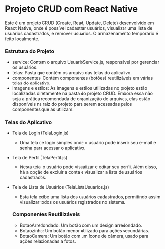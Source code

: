 # Projeto CRUD com React Native

Este é um projeto CRUD (Create, Read, Update, Delete) desenvolvido em React Native, onde é possível cadastrar usuários, visualizar uma lista de usuários cadastrados, e remover usuários. O armazenamento temporário é feito localmente.

### Estrutura do Projeto

   - service: Contém o arquivo UsuarioService.js, responsável por gerenciar os usuários.
   - telas: Pasta que contém os arquivo das telas do aplicativo.
   - componentes: Contém componentes (botões) reutilizáveis em várias telas do aplicativo.
   - imagens e estilos: As imagens e estilos utilizadas no projeto estão localizadas diretamente na pasta do projeto CRUD. Embora essa não seja a prática recomendada de organização de arquivos, elas estão disponíveis na raiz do projeto para serem acessadas pelos componentes que as utilizam.

### Telas do Aplicativo

- Tela de Login (TelaLogin.js)
  
    - Uma tela de login simples onde o usuário pode inserir seu e-mail e senha para acessar o aplicativo.
      
- Tela de Perfil (TelaPerfil.js)
  
   - Nesta tela, o usuário pode visualizar e editar seu perfil. Além disso, há a opção de excluir a conta e visualizar a lista de usuários cadastrados.
     
- Tela de Lista de Usuários (TelaListaUsuarios.js)

  - Esta tela exibe uma lista dos usuários cadastrados, permitindo assim visualizar todos os usuários registrados no sistema.
  
  ### Componentes Reutilizáveis

  - BotaoArredondado: Um botão com um design arredondado.
  - Botaozinho: Um botão menor utilizado para ações secundárias.
  - BotaoCamera: Um botão com um ícone de câmera, usado para ações relacionadas a fotos.
